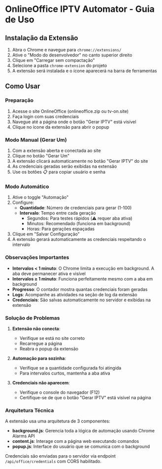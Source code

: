 # OnlineOffice IPTV Automator - Guia de Uso

## Instalação da Extensão

1. Abra o Chrome e navegue para `chrome://extensions/`
2. Ative o "Modo do desenvolvedor" no canto superior direito
3. Clique em "Carregar sem compactação"
4. Selecione a pasta `chrome-extension` do projeto
5. A extensão será instalada e o ícone aparecerá na barra de ferramentas

## Como Usar

### Preparação
1. Acesse o site OnlineOffice (onlineoffice.zip ou tv-on.site)
2. Faça login com suas credenciais
3. Navegue até a página onde o botão "Gerar IPTV" está visível
4. Clique no ícone da extensão para abrir o popup

### Modo Manual (Gerar Um)
1. Com a extensão aberta e conectada ao site
2. Clique no botão "Gerar Um"
3. A extensão clicará automaticamente no botão "Gerar IPTV" do site
4. As credenciais geradas serão exibidas na extensão
5. Use os botões 📋 para copiar usuário e senha

### Modo Automático
1. Ative o toggle "Automação"
2. Configure:
   - **Quantidade**: Número de credenciais para gerar (1-100)
   - **Intervalo**: Tempo entre cada geração
     - Segundos: Para testes rápidos (⚠️ requer aba ativa)
     - Minutos: Recomendado (funciona em background)
     - Horas: Para gerações espaçadas
3. Clique em "Salvar Configuração"
4. A extensão gerará automaticamente as credenciais respeitando o intervalo

### Observações Importantes

- **Intervalos < 1 minuto**: O Chrome limita a execução em background. A aba deve permanecer ativa e visível
- **Intervalos ≥ 1 minuto**: Funciona perfeitamente mesmo com a aba em background
- **Progresso**: O contador mostra quantas credenciais foram geradas
- **Logs**: Acompanhe as atividades na seção de log da extensão
- **Credenciais**: São salvas automaticamente no servidor e exibidas na extensão

### Solução de Problemas

1. **Extensão não conecta**:
   - Verifique se está no site correto
   - Recarregue a página
   - Reabra o popup da extensão

2. **Automação para sozinha**:
   - Verifique se a quantidade configurada foi atingida
   - Para intervalos curtos, mantenha a aba ativa

3. **Credenciais não aparecem**:
   - Verifique o console do navegador (F12)
   - Certifique-se de que o botão "Gerar IPTV" está visível na página

### Arquitetura Técnica

A extensão usa uma arquitetura de 3 componentes:

- **background.js**: Gerencia toda a lógica de automação usando Chrome Alarms API
- **content.js**: Interage com a página web executando comandos
- **popup.js**: Interface do usuário que se comunica com o background

Credenciais são enviadas para o servidor via endpoint `/api/office/credentials` com CORS habilitado.